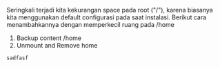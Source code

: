 Seringkali terjadi kita kekurangan space pada root ("/"), karena biasanya kita menggunakan default configurasi pada saat instalasi. Berikut cara menambahkannya dengan memperkecil ruang pada /home

1. Backup content /home
2. Unmount and Remove home
```
sadfasf
```

